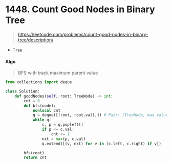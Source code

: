 # 1448. Count Good Nodes in Binary Tree
> https://leetcode.com/problems/count-good-nodes-in-binary-tree/description/

- `Tree`

#### Algo
> BFS with track maximum parent value

```py
from collections import deque

class Solution:
    def goodNodes(self, root: TreeNode) -> int:
        cnt = 0
        def bfs(node):
            nonlocal cnt
            q = deque([(root, root.val),]) # Pair: (TreeNode, max value)
            while q:
                c, p = q.popleft()
                if p <= c.val:
                    cnt += 1
                nxt = max(p, c.val)
                q.extend([(v, nxt) for v in (c.left, c.right) if v])

        bfs(root)
        return cnt     
```